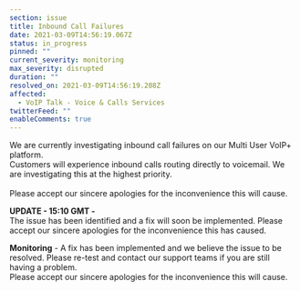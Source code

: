 ```yaml
---
section: issue
title: Inbound Call Failures
date: 2021-03-09T14:56:19.067Z
status: in_progress
pinned: ""
current_severity: monitoring
max_severity: disrupted
duration: ""
resolved_on: 2021-03-09T14:56:19.208Z
affected:
  - VoIP Talk - Voice & Calls Services
twitterFeed: ""
enableComments: true
---
```

<!--StartFragment-->

We are currently investigating inbound call failures on our Multi User VoIP+ platform.\
Customers will experience inbound calls routing directly to voicemail. We are investigating this at the highest priority.\
\
Please accept our sincere apologies for the inconvenience this will cause.



**UPDATE - 15:10 GMT -** \
The issue has been identified and a fix will soon be implemented. 
Please accept our sincere apologies for the inconvenience this has caused.

<!--StartFragment-->

**Monitoring** - A fix has been implemented and we believe the issue to be resolved. Please re-test and contact our support teams if you are still having a problem.\
Please accept our sincere apologies for the inconvenience this will cause.

<!--EndFragment-->

<!--EndFragment-->